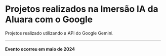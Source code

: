 <h1>Projetos realizados na Imersão IA da Aluara com o Google</h1>

<p>Projetos realizado utilizando a API do Google Gemini.</p>

<hr>
<h4>Evento ocorreu em maio de 2024</h4>